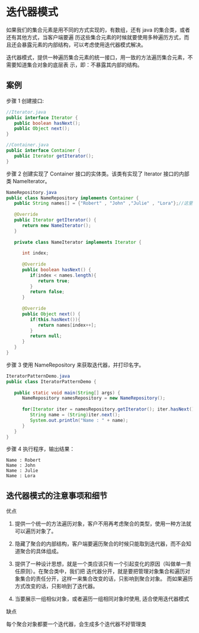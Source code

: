 # 迭代器模式

如果我们的集合元素是用不同的方式实现的，有数组，还有 java 的集合类，或者还有其他方式，当客户端要遍 历这些集合元素的时候就要使用多种遍历方式，而且还会暴露元素的内部结构，可以考虑使用迭代器模式解决。

迭代器模式，提供一种遍历集合元素的统一接口，用一致的方法遍历集合元素，不需要知道集合对象的底层表 示，即：不暴露其内部的结构。



## 案例

步骤 1
创建接口:

```java
//Iterator.java
public interface Iterator {
   public boolean hasNext();
   public Object next();
}
```
```java
//Container.java
public interface Container {
   public Iterator getIterator();
}
```

步骤 2
创建实现了 Container 接口的实体类。该类有实现了 Iterator 接口的内部类 NameIterator。

```java
NameRepository.java
public class NameRepository implements Container {
   public String names[] = {"Robert" , "John" ,"Julie" , "Lora"};//这里集合用数组存储
 
   @Override
   public Iterator getIterator() {
      return new NameIterator();
   }
 
   private class NameIterator implements Iterator {
 
      int index;
 
      @Override
      public boolean hasNext() {
         if(index < names.length){
            return true;
         }
         return false;
      }
 
      @Override
      public Object next() {
         if(this.hasNext()){
            return names[index++];
         }
         return null;
      }     
   }
}
```

步骤 3
使用 NameRepository 来获取迭代器，并打印名字。
```java
IteratorPatternDemo.java
public class IteratorPatternDemo {
   
   public static void main(String[] args) {
      NameRepository namesRepository = new NameRepository();
 
      for(Iterator iter = namesRepository.getIterator(); iter.hasNext();){
         String name = (String)iter.next();
         System.out.println("Name : " + name);
      }  
   }
}
```

步骤 4
执行程序，输出结果：
```
Name : Robert
Name : John
Name : Julie
Name : Lora
```







## 迭代器模式的注意事项和细节

优点 

1) 提供一个统一的方法遍历对象，客户不用再考虑聚合的类型，使用一种方法就可以遍历对象了。 

2) 隐藏了聚合的内部结构，客户端要遍历聚合的时候只能取到迭代器，而不会知道聚合的具体组成。 

3) 提供了一种设计思想，就是一个类应该只有一个引起变化的原因（叫做单一责任原则）。在聚合类中，我们把 迭代器分开，就是要把管理对象集合和遍历对象集合的责任分开，这样一来集合改变的话，只影响到聚合对象。 而如果遍历方式改变的话，只影响到了迭代器。

4) 当要展示一组相似对象，或者遍历一组相同对象时使用, 适合使用迭代器模式



缺点 

每个聚合对象都要一个迭代器，会生成多个迭代器不好管理类
